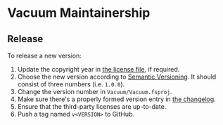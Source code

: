 ﻿Vacuum Maintainership
=====================

Release
-------

To release a new version:
1. Update the copyright year in [the license file][license], if required.
2. Choose the new version according to [Semantic Versioning][semver]. It should consist of three numbers (i.e. `1.0.0`).
3. Change the version number in `Vacuum/Vacuum.fsproj`.
4. Make sure there's a properly formed version entry in [the
   changelog][changelog].
5. Ensure that the third-party licenses are up-to-date.
6. Push a tag named `v<VERSION>` to GitHub.

[changelog]: ./CHANGELOG.md
[license]: ./LICENSE.md
[semver]: https://semver.org/spec/v2.0.0.html
